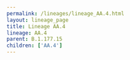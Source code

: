 ```yaml
---
permalink: /lineages/lineage_AA.4.html
layout: lineage_page
title: Lineage AA.4
lineage: AA.4
parent: B.1.177.15
children: ['AA.4']
---
```

